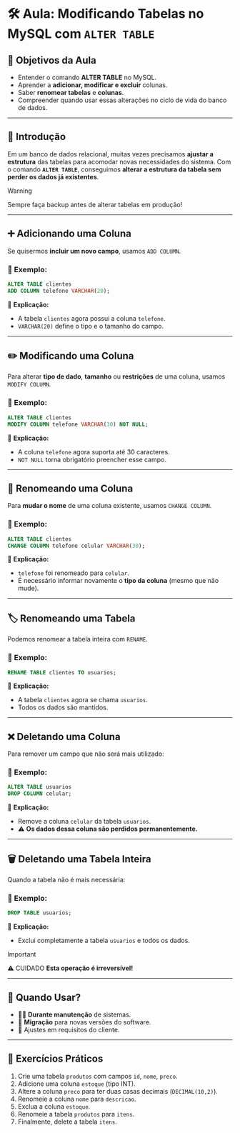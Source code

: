 # 🛠️ Aula: Modificando Tabelas no MySQL com `ALTER TABLE`

## 🎯 Objetivos da Aula

* Entender o comando **ALTER TABLE** no MySQL.
* Aprender a **adicionar, modificar e excluir** colunas.
* Saber **renomear tabelas** e **colunas**.
* Compreender quando usar essas alterações no ciclo de vida do banco de dados.

---

## 🧠 Introdução

Em um banco de dados relacional, muitas vezes precisamos **ajustar a estrutura** das tabelas para acomodar novas necessidades do sistema.
Com o comando **`ALTER TABLE`**, conseguimos **alterar a estrutura da tabela sem perder os dados já existentes**.

> [!WARNING]
> Sempre faça backup antes de alterar tabelas em produção!

---

## ➕ Adicionando uma Coluna

Se quisermos **incluir um novo campo**, usamos `ADD COLUMN`.

### 📝 Exemplo:

```sql
ALTER TABLE clientes
ADD COLUMN telefone VARCHAR(20);
```

📌 **Explicação:**

* A tabela `clientes` agora possui a coluna `telefone`.
* `VARCHAR(20)` define o tipo e o tamanho do campo.

---

## ✏️ Modificando uma Coluna

Para alterar **tipo de dado**, **tamanho** ou **restrições** de uma coluna, usamos `MODIFY COLUMN`.

### 📝 Exemplo:

```sql
ALTER TABLE clientes
MODIFY COLUMN telefone VARCHAR(30) NOT NULL;
```

📌 **Explicação:**

* A coluna `telefone` agora suporta até 30 caracteres.
* `NOT NULL` torna obrigatório preencher esse campo.

---

## 🔄 Renomeando uma Coluna

Para **mudar o nome** de uma coluna existente, usamos `CHANGE COLUMN`.

### 📝 Exemplo:

```sql
ALTER TABLE clientes
CHANGE COLUMN telefone celular VARCHAR(30);
```

📌 **Explicação:**

* `telefone` foi renomeado para `celular`.
* É necessário informar novamente o **tipo da coluna** (mesmo que não mude).

---

## 🏷️ Renomeando uma Tabela

Podemos renomear a tabela inteira com `RENAME`.

### 📝 Exemplo:

```sql
RENAME TABLE clientes TO usuarios;
```

📌 **Explicação:**

* A tabela `clientes` agora se chama `usuarios`.
* Todos os dados são mantidos.

---

## ❌ Deletando uma Coluna

Para remover um campo que não será mais utilizado:

### 📝 Exemplo:

```sql
ALTER TABLE usuarios
DROP COLUMN celular;
```

📌 **Explicação:**

* Remove a coluna `celular` da tabela `usuarios`.
* ⚠️ **Os dados dessa coluna são perdidos permanentemente.**

---

## 🗑️ Deletando uma Tabela Inteira

Quando a tabela não é mais necessária:

### 📝 Exemplo:

```sql
DROP TABLE usuarios;
```

📌 **Explicação:**

* Exclui completamente a tabela `usuarios` e todos os dados.
  
> [!IMPORTANT]
> ⚠️ CUIDADO
>  **Esta operação é irreversível!**

---

## 🧭 Quando Usar?

* 👨‍💻 **Durante manutenção** de sistemas.
* 🔄 **Migração** para novas versões do software.
* 🔧 Ajustes em requisitos do cliente.

---

## 📝 Exercícios Práticos

1. Crie uma tabela `produtos` com campos `id`, `nome`, `preco`.
2. Adicione uma coluna `estoque` (tipo INT).
3. Altere a coluna `preco` para ter duas casas decimais (`DECIMAL(10,2)`).
4. Renomeie a coluna `nome` para `descricao`.
5. Exclua a coluna `estoque`.
6. Renomeie a tabela `produtos` para `itens`.
7. Finalmente, delete a tabela `itens`.
